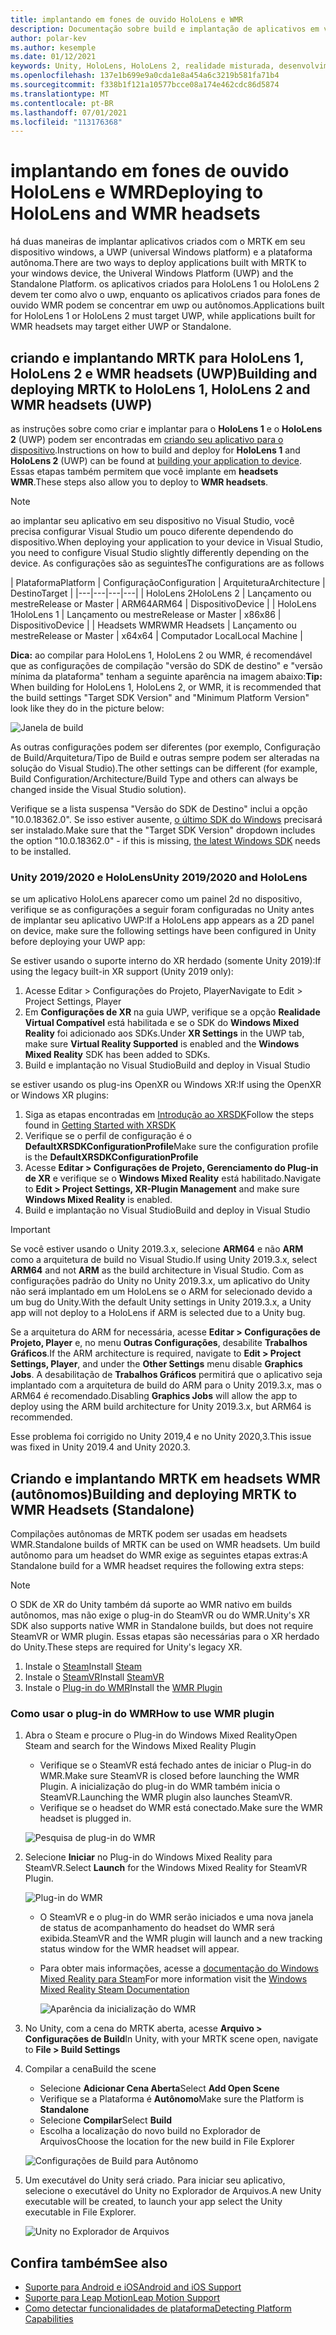 ```yaml
---
title: implantando em fones de ouvido HoloLens e WMR
description: Documentação sobre build e implantação de aplicativos em vários dispositivos.
author: polar-kev
ms.author: kesemple
ms.date: 01/12/2021
keywords: Unity, HoloLens, HoloLens 2, realidade misturada, desenvolvimento, MRTK, Visual Studio
ms.openlocfilehash: 137e1b699e9a0cda1e8a454a6c3219b581fa71b4
ms.sourcegitcommit: f338b1f121a10577bcce08a174e462cdc86d5874
ms.translationtype: MT
ms.contentlocale: pt-BR
ms.lasthandoff: 07/01/2021
ms.locfileid: "113176368"
---
```

# <a name="deploying-to-hololens-and-wmr-headsets"></a><span data-ttu-id="95810-104">implantando em fones de ouvido HoloLens e WMR</span><span class="sxs-lookup"><span data-stu-id="95810-104">Deploying to HoloLens and WMR headsets</span></span>

<span data-ttu-id="95810-105">há duas maneiras de implantar aplicativos criados com o MRTK em seu dispositivo windows, a UWP (universal Windows platform) e a plataforma autônoma.</span><span class="sxs-lookup"><span data-stu-id="95810-105">There are two ways to deploy applications built with MRTK to your windows device, the Univeral Windows Platform (UWP) and the Standalone Platform.</span></span> <span data-ttu-id="95810-106">os aplicativos criados para HoloLens 1 ou HoloLens 2 devem ter como alvo o uwp, enquanto os aplicativos criados para fones de ouvido WMR podem se concentrar em uwp ou autônomos.</span><span class="sxs-lookup"><span data-stu-id="95810-106">Applications built for HoloLens 1 or HoloLens 2 must target UWP, while applications built for WMR headsets may target either UWP or Standalone.</span></span>

## <a name="building-and-deploying-mrtk-to-hololens-1-hololens-2-and-wmr-headsets-uwp"></a><span data-ttu-id="95810-107">criando e implantando MRTK para HoloLens 1, HoloLens 2 e WMR headsets (UWP)</span><span class="sxs-lookup"><span data-stu-id="95810-107">Building and deploying MRTK to HoloLens 1, HoloLens 2 and WMR headsets (UWP)</span></span>

<span data-ttu-id="95810-108">as instruções sobre como criar e implantar para o **HoloLens 1** e o **HoloLens 2** (UWP) podem ser encontradas em [criando seu aplicativo para o dispositivo](/windows/mixed-reality/mrlearning-base-ch1#build-your-application-to-your-device).</span><span class="sxs-lookup"><span data-stu-id="95810-108">Instructions on how to build and deploy for **HoloLens 1** and **HoloLens 2** (UWP) can be found at [building your application to device](/windows/mixed-reality/mrlearning-base-ch1#build-your-application-to-your-device).</span></span> <span data-ttu-id="95810-109">Essas etapas também permitem que você implante em **headsets WMR**.</span><span class="sxs-lookup"><span data-stu-id="95810-109">These steps also allow you to deploy to **WMR headsets**.</span></span>

> [!NOTE]
> <span data-ttu-id="95810-110">ao implantar seu aplicativo em seu dispositivo no Visual Studio, você precisa configurar Visual Studio um pouco diferente dependendo do dispositivo.</span><span class="sxs-lookup"><span data-stu-id="95810-110">When deploying your application to your device in Visual Studio, you need to configure Visual Studio slightly differently depending on the device.</span></span> <span data-ttu-id="95810-111">As configurações são as seguintes</span><span class="sxs-lookup"><span data-stu-id="95810-111">The configurations are as follows</span></span>
>
>| <span data-ttu-id="95810-112">Plataforma</span><span class="sxs-lookup"><span data-stu-id="95810-112">Platform</span></span> | <span data-ttu-id="95810-113">Configuração</span><span class="sxs-lookup"><span data-stu-id="95810-113">Configuration</span></span> | <span data-ttu-id="95810-114">Arquitetura</span><span class="sxs-lookup"><span data-stu-id="95810-114">Architecture</span></span> | <span data-ttu-id="95810-115">Destino</span><span class="sxs-lookup"><span data-stu-id="95810-115">Target</span></span> |
|---|---|---|---|
| <span data-ttu-id="95810-116">HoloLens 2</span><span class="sxs-lookup"><span data-stu-id="95810-116">HoloLens 2</span></span> | <span data-ttu-id="95810-117">Lançamento ou mestre</span><span class="sxs-lookup"><span data-stu-id="95810-117">Release or Master</span></span> | <span data-ttu-id="95810-118">ARM64</span><span class="sxs-lookup"><span data-stu-id="95810-118">ARM64</span></span> | <span data-ttu-id="95810-119">Dispositivo</span><span class="sxs-lookup"><span data-stu-id="95810-119">Device</span></span> |
| <span data-ttu-id="95810-120">HoloLens 1</span><span class="sxs-lookup"><span data-stu-id="95810-120">HoloLens 1</span></span> | <span data-ttu-id="95810-121">Lançamento ou mestre</span><span class="sxs-lookup"><span data-stu-id="95810-121">Release or Master</span></span> | <span data-ttu-id="95810-122">x86</span><span class="sxs-lookup"><span data-stu-id="95810-122">x86</span></span> | <span data-ttu-id="95810-123">Dispositivo</span><span class="sxs-lookup"><span data-stu-id="95810-123">Device</span></span> |
| <span data-ttu-id="95810-124">Headsets WMR</span><span class="sxs-lookup"><span data-stu-id="95810-124">WMR Headsets</span></span> | <span data-ttu-id="95810-125">Lançamento ou mestre</span><span class="sxs-lookup"><span data-stu-id="95810-125">Release or Master</span></span> | <span data-ttu-id="95810-126">x64</span><span class="sxs-lookup"><span data-stu-id="95810-126">x64</span></span> | <span data-ttu-id="95810-127">Computador Local</span><span class="sxs-lookup"><span data-stu-id="95810-127">Local Machine</span></span> |

<span data-ttu-id="95810-128">**Dica:** ao compilar para HoloLens 1, HoloLens 2 ou WMR, é recomendável que as configurações de compilação "versão do SDK de destino" e "versão mínima da plataforma" tenham a seguinte aparência na imagem abaixo:</span><span class="sxs-lookup"><span data-stu-id="95810-128">**Tip:** When building for HoloLens 1, HoloLens 2, or WMR, it is recommended that the build settings "Target SDK Version" and "Minimum Platform Version" look like they do in the picture below:</span></span>

![Janela de build](../features/images/getting-started/BuildWindow.png)

<span data-ttu-id="95810-130">As outras configurações podem ser diferentes (por exemplo, Configuração de Build/Arquitetura/Tipo de Build e outras sempre podem ser alteradas na solução do Visual Studio).</span><span class="sxs-lookup"><span data-stu-id="95810-130">The other settings can be different (for example, Build Configuration/Architecture/Build Type and others can always be changed inside the Visual Studio solution).</span></span>

<span data-ttu-id="95810-131">Verifique se a lista suspensa "Versão do SDK de Destino" inclui a opção "10.0.18362.0". Se isso estiver ausente, [o último SDK do Windows](https://developer.microsoft.com/windows/downloads/windows-10-sdk) precisará ser instalado.</span><span class="sxs-lookup"><span data-stu-id="95810-131">Make sure that the "Target SDK Version" dropdown includes the option "10.0.18362.0" - if this is missing, [the latest Windows SDK](https://developer.microsoft.com/windows/downloads/windows-10-sdk) needs to be installed.</span></span>

### <a name="unity-20192020-and-hololens"></a><span data-ttu-id="95810-132">Unity 2019/2020 e HoloLens</span><span class="sxs-lookup"><span data-stu-id="95810-132">Unity 2019/2020 and HoloLens</span></span>

<span data-ttu-id="95810-133">se um aplicativo HoloLens aparecer como um painel 2d no dispositivo, verifique se as configurações a seguir foram configuradas no Unity antes de implantar seu aplicativo UWP:</span><span class="sxs-lookup"><span data-stu-id="95810-133">If a HoloLens app appears as a 2D panel on device, make sure the following settings have been configured in Unity before deploying your UWP app:</span></span>

<span data-ttu-id="95810-134">Se estiver usando o suporte interno do XR herdado (somente Unity 2019):</span><span class="sxs-lookup"><span data-stu-id="95810-134">If using the legacy built-in XR support (Unity 2019 only):</span></span>

1. <span data-ttu-id="95810-135">Acesse Editar > Configurações do Projeto, Player</span><span class="sxs-lookup"><span data-stu-id="95810-135">Navigate to Edit > Project Settings, Player</span></span>
1. <span data-ttu-id="95810-136">Em **Configurações de XR** na guia UWP, verifique se a opção **Realidade Virtual Compatível** está habilitada e se o SDK do **Windows Mixed Reality** foi adicionado aos SDKs.</span><span class="sxs-lookup"><span data-stu-id="95810-136">Under **XR Settings** in the UWP tab, make sure **Virtual Reality Supported** is enabled and the **Windows Mixed Reality** SDK has been added to SDKs.</span></span>
1. <span data-ttu-id="95810-137">Build e implantação no Visual Studio</span><span class="sxs-lookup"><span data-stu-id="95810-137">Build and deploy in Visual Studio</span></span>

<span data-ttu-id="95810-138">se estiver usando os plug-ins OpenXR ou Windows XR:</span><span class="sxs-lookup"><span data-stu-id="95810-138">If using the OpenXR or Windows XR plugins:</span></span>

1. <span data-ttu-id="95810-139">Siga as etapas encontradas em [Introdução ao XRSDK](../configuration/getting-started-with-mrtk-and-xrsdk.md)</span><span class="sxs-lookup"><span data-stu-id="95810-139">Follow the steps found in [Getting Started with XRSDK](../configuration/getting-started-with-mrtk-and-xrsdk.md)</span></span>
1. <span data-ttu-id="95810-140">Verifique se o perfil de configuração é o **DefaultXRSDKConfigurationProfile**</span><span class="sxs-lookup"><span data-stu-id="95810-140">Make sure the configuration profile is the **DefaultXRSDKConfigurationProfile**</span></span>
1. <span data-ttu-id="95810-141">Acesse **Editar > Configurações de Projeto, Gerenciamento do Plug-in de XR** e verifique se o **Windows Mixed Reality** está habilitado.</span><span class="sxs-lookup"><span data-stu-id="95810-141">Navigate to **Edit > Project Settings, XR-Plugin Management** and make sure **Windows Mixed Reality** is enabled.</span></span>
1. <span data-ttu-id="95810-142">Build e implantação no Visual Studio</span><span class="sxs-lookup"><span data-stu-id="95810-142">Build and deploy in Visual Studio</span></span>

>[!IMPORTANT]
> <span data-ttu-id="95810-143">Se você estiver usando o Unity 2019.3.x, selecione **ARM64** e não **ARM** como a arquitetura de build no Visual Studio.</span><span class="sxs-lookup"><span data-stu-id="95810-143">If using Unity 2019.3.x, select **ARM64** and not **ARM** as the build architecture in Visual Studio.</span></span> <span data-ttu-id="95810-144">Com as configurações padrão do Unity no Unity 2019.3.x, um aplicativo do Unity não será implantado em um HoloLens se o ARM for selecionado devido a um bug do Unity.</span><span class="sxs-lookup"><span data-stu-id="95810-144">With the default Unity settings in Unity 2019.3.x, a Unity app will not deploy to a HoloLens if ARM is selected due to a Unity bug.</span></span>
>
> <span data-ttu-id="95810-145">Se a arquitetura do ARM for necessária, acesse **Editar > Configurações de Projeto, Player** e, no menu **Outras Configurações**, desabilite **Trabalhos Gráficos**.</span><span class="sxs-lookup"><span data-stu-id="95810-145">If the ARM architecture is required, navigate to **Edit > Project Settings, Player**, and under the **Other Settings** menu disable **Graphics Jobs**.</span></span> <span data-ttu-id="95810-146">A desabilitação de **Trabalhos Gráficos** permitirá que o aplicativo seja implantado com a arquitetura de build do ARM para o Unity 2019.3.x, mas o ARM64 é recomendado.</span><span class="sxs-lookup"><span data-stu-id="95810-146">Disabling **Graphics Jobs** will allow the app to deploy using the ARM build architecture for Unity 2019.3.x, but ARM64 is recommended.</span></span>
>
> <span data-ttu-id="95810-147">Esse problema foi corrigido no Unity 2019,4 e no Unity 2020,3.</span><span class="sxs-lookup"><span data-stu-id="95810-147">This issue was fixed in Unity 2019.4 and Unity 2020.3.</span></span>

## <a name="building-and-deploying-mrtk-to-wmr-headsets-standalone"></a><span data-ttu-id="95810-148">Criando e implantando MRTK em headsets WMR (autônomos)</span><span class="sxs-lookup"><span data-stu-id="95810-148">Building and deploying MRTK to WMR Headsets (Standalone)</span></span>

<span data-ttu-id="95810-149">Compilações autônomas de MRTK podem ser usadas em headsets WMR.</span><span class="sxs-lookup"><span data-stu-id="95810-149">Standalone builds of MRTK can be used on WMR headsets.</span></span> <span data-ttu-id="95810-150">Um build autônomo para um headset do WMR exige as seguintes etapas extras:</span><span class="sxs-lookup"><span data-stu-id="95810-150">A Standalone build for a WMR headset requires the following extra steps:</span></span>

> [!NOTE]
> <span data-ttu-id="95810-151">O SDK de XR do Unity também dá suporte ao WMR nativo em builds autônomos, mas não exige o plug-in do SteamVR ou do WMR.</span><span class="sxs-lookup"><span data-stu-id="95810-151">Unity's XR SDK also supports native WMR in Standalone builds, but does not require SteamVR or WMR plugin.</span></span> <span data-ttu-id="95810-152">Essas etapas são necessárias para o XR herdado do Unity.</span><span class="sxs-lookup"><span data-stu-id="95810-152">These steps are required for Unity's legacy XR.</span></span>

1. <span data-ttu-id="95810-153">Instale o [Steam](https://store.steampowered.com/about/)</span><span class="sxs-lookup"><span data-stu-id="95810-153">Install [Steam](https://store.steampowered.com/about/)</span></span>
1. <span data-ttu-id="95810-154">Instale o [SteamVR](https://store.steampowered.com/app/250820/SteamVR/)</span><span class="sxs-lookup"><span data-stu-id="95810-154">Install [SteamVR](https://store.steampowered.com/app/250820/SteamVR/)</span></span>
1. <span data-ttu-id="95810-155">Instale o [Plug-in do WMR](https://store.steampowered.com/app/719950/Windows_Mixed_Reality_for_SteamVR/)</span><span class="sxs-lookup"><span data-stu-id="95810-155">Install the [WMR Plugin](https://store.steampowered.com/app/719950/Windows_Mixed_Reality_for_SteamVR/)</span></span>

### <a name="how-to-use-wmr-plugin"></a><span data-ttu-id="95810-156">Como usar o plug-in do WMR</span><span class="sxs-lookup"><span data-stu-id="95810-156">How to use WMR plugin</span></span>

1. <span data-ttu-id="95810-157">Abra o Steam e procure o Plug-in do Windows Mixed Reality</span><span class="sxs-lookup"><span data-stu-id="95810-157">Open Steam and search for the Windows Mixed Reality Plugin</span></span>
    - <span data-ttu-id="95810-158">Verifique se o SteamVR está fechado antes de iniciar o Plug-in do WMR.</span><span class="sxs-lookup"><span data-stu-id="95810-158">Make sure SteamVR is closed before launching the WMR Plugin.</span></span> <span data-ttu-id="95810-159">A inicialização do plug-in do WMR também inicia o SteamVR.</span><span class="sxs-lookup"><span data-stu-id="95810-159">Launching the WMR plugin also launches SteamVR.</span></span>
    - <span data-ttu-id="95810-160">Verifique se o headset do WMR está conectado.</span><span class="sxs-lookup"><span data-stu-id="95810-160">Make sure the WMR headset is plugged in.</span></span>

    ![Pesquisa de plug-in do WMR](../features/images/build-deploy/WMR/SteamSearchWMRPlugin.png)

1. <span data-ttu-id="95810-162">Selecione **Iniciar** no Plug-in do Windows Mixed Reality para SteamVR.</span><span class="sxs-lookup"><span data-stu-id="95810-162">Select **Launch** for the Windows Mixed Reality for SteamVR Plugin.</span></span>

    ![Plug-in do WMR](../features/images/build-deploy/WMR/WMRPlugin.png)

    - <span data-ttu-id="95810-164">O SteamVR e o plug-in do WMR serão iniciados e uma nova janela de status de acompanhamento do headset do WMR será exibida.</span><span class="sxs-lookup"><span data-stu-id="95810-164">SteamVR and the WMR plugin will launch and a new tracking status window for the WMR headset will appear.</span></span>
    - <span data-ttu-id="95810-165">Para obter mais informações, acesse a [documentação do Windows Mixed Reality para Steam](https://support.microsoft.com/help/4053622/windows-10-play-steamvr-games-in-windows-mixed-reality)</span><span class="sxs-lookup"><span data-stu-id="95810-165">For more information visit the [Windows Mixed Reality Steam Documentation](https://support.microsoft.com/help/4053622/windows-10-play-steamvr-games-in-windows-mixed-reality)</span></span>

        ![Aparência da inicialização do WMR](../features/images/build-deploy/WMR/WMRPluginActive.png)

1. <span data-ttu-id="95810-167">No Unity, com a cena do MRTK aberta, acesse **Arquivo > Configurações de Build**</span><span class="sxs-lookup"><span data-stu-id="95810-167">In Unity, with your MRTK scene open, navigate to **File > Build Settings**</span></span>

1. <span data-ttu-id="95810-168">Compilar a cena</span><span class="sxs-lookup"><span data-stu-id="95810-168">Build the scene</span></span>
    - <span data-ttu-id="95810-169">Selecione **Adicionar Cena Aberta**</span><span class="sxs-lookup"><span data-stu-id="95810-169">Select **Add Open Scene**</span></span>
    - <span data-ttu-id="95810-170">Verifique se a Plataforma é **Autônomo**</span><span class="sxs-lookup"><span data-stu-id="95810-170">Make sure the Platform is **Standalone**</span></span>
    - <span data-ttu-id="95810-171">Selecione **Compilar**</span><span class="sxs-lookup"><span data-stu-id="95810-171">Select **Build**</span></span>
    - <span data-ttu-id="95810-172">Escolha a localização do novo build no Explorador de Arquivos</span><span class="sxs-lookup"><span data-stu-id="95810-172">Choose the location for the new build in File Explorer</span></span>

    ![Configurações de Build para Autônomo](../features/images/build-deploy/WMR/BuildSettingsStandaloneUnity.png)

1. <span data-ttu-id="95810-174">Um executável do Unity será criado. Para iniciar seu aplicativo, selecione o executável do Unity no Explorador de Arquivos.</span><span class="sxs-lookup"><span data-stu-id="95810-174">A new Unity executable will be created, to launch your app select the Unity executable in File Explorer.</span></span>

    ![Unity no Explorador de Arquivos](../features/images/build-deploy/WMR/FileExplorerUnityExe.png)

## <a name="see-also"></a><span data-ttu-id="95810-176">Confira também</span><span class="sxs-lookup"><span data-stu-id="95810-176">See also</span></span>

- [<span data-ttu-id="95810-177">Suporte para Android e iOS</span><span class="sxs-lookup"><span data-stu-id="95810-177">Android and iOS Support</span></span>](using-ar-foundation.md)
- [<span data-ttu-id="95810-178">Suporte para Leap Motion</span><span class="sxs-lookup"><span data-stu-id="95810-178">Leap Motion Support</span></span>](leap-motion-mrtk.md)
- [<span data-ttu-id="95810-179">Como detectar funcionalidades de plataforma</span><span class="sxs-lookup"><span data-stu-id="95810-179">Detecting Platform Capabilities</span></span>](detecting-platform-capabilities.md)
